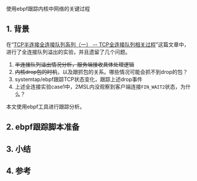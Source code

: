 <!-- ---
layout: post
title: TCP半连接队列系列（三） -- ebpf跟踪内核关键流程
categories: 网络
tags: 网络
---

* content
{:toc} -->

使用ebpf跟踪内核中网络的关键过程



## 1. 背景

在“[TCP半连接全连接队列系列（一） -- TCP全连接队列相关过程](https://xiaodongq.github.io/2024/05/18/tcp_connect/)”这篇文章中，进行了全连接队列溢出的实验，并且遗留了几个问题。

1. ~~半连接队列溢出情况分析，服务端接收具体处理逻辑~~
2. ~~内核drop包的时机~~，以及跟抓包的关系。哪些情况可能会抓不到drop的包？
3. systemtap/ebpf跟踪TCP状态变化，跟踪上述drop事件
4. 上述全连接实验case1中，2MSL内没观察到客户端连接`FIN_WAIT2`状态，为什么？

本文使用ebpf工具进行跟踪分析。

## 2. ebpf跟踪脚本准备



## 3. 小结


## 4. 参考


